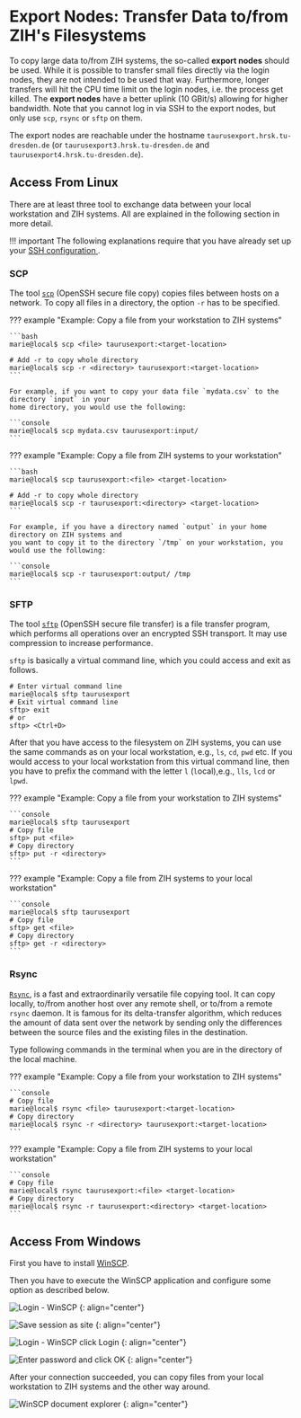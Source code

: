 # Export Nodes: Transfer Data to/from ZIH's Filesystems

To copy large data to/from ZIH systems, the so-called **export nodes** should be used. While it is
possible to transfer small files directly via the login nodes, they are not intended to be used that
way. Furthermore, longer transfers will hit the CPU time limit on the login nodes, i.e. the process
get killed. The **export nodes** have a better uplink (10 GBit/s) allowing for higher bandwidth. Note
that you cannot log in via SSH to the export nodes, but only use `scp`, `rsync` or `sftp` on them.

The export nodes are reachable under the hostname `taurusexport.hrsk.tu-dresden.de` (or
`taurusexport3.hrsk.tu-dresden.de` and `taurusexport4.hrsk.tu-dresden.de`).

## Access From Linux

There are at least three tool to exchange data between your local workstation and ZIH systems. All
are explained in the following section in more detail.

!!! important
    The following explanations require that you have already set up your [SSH configuration
    ](../access/ssh_login.md#configuring-default-parameters-for-ssh).

### SCP

The tool [`scp`](https://www.man7.org/linux/man-pages/man1/scp.1.html)
(OpenSSH secure file copy) copies files between hosts on a network. To copy all files
in a directory, the option `-r` has to be specified.

??? example "Example: Copy a file from your workstation to ZIH systems"

    ```bash
    marie@local$ scp <file> taurusexport:<target-location>

    # Add -r to copy whole directory
    marie@local$ scp -r <directory> taurusexport:<target-location>
    ```

    For example, if you want to copy your data file `mydata.csv` to the directory `input` in your
    home directory, you would use the following:

    ```console
    marie@local$ scp mydata.csv taurusexport:input/
    ```

??? example "Example: Copy a file from ZIH systems to your workstation"

    ```bash
    marie@local$ scp taurusexport:<file> <target-location>

    # Add -r to copy whole directory
    marie@local$ scp -r taurusexport:<directory> <target-location>
    ```

    For example, if you have a directory named `output` in your home directory on ZIH systems and
    you want to copy it to the directory `/tmp` on your workstation, you would use the following:

    ```console
    marie@local$ scp -r taurusexport:output/ /tmp
    ```

### SFTP

The tool [`sftp`](https://man7.org/linux/man-pages/man1/sftp.1.html) (OpenSSH secure file transfer)
is a file transfer program, which performs all operations over an encrypted SSH transport. It may
use compression to increase performance.

`sftp` is basically a virtual command line, which you could access and exit as follows.

```console
# Enter virtual command line
marie@local$ sftp taurusexport
# Exit virtual command line
sftp> exit
# or
sftp> <Ctrl+D>
```

After that you have access to the filesystem on ZIH systems, you can use the same commands as on
your local workstation, e.g., `ls`, `cd`, `pwd` etc. If you would access to your local workstation
from this virtual command line, then you have to prefix the command with the letter `l`
(`l`ocal),e.g., `lls`, `lcd` or `lpwd`.

??? example "Example: Copy a file from your workstation to ZIH systems"

    ```console
    marie@local$ sftp taurusexport
    # Copy file
    sftp> put <file>
    # Copy directory
    sftp> put -r <directory>
    ```

??? example "Example: Copy a file from ZIH systems to your local workstation"

    ```console
    marie@local$ sftp taurusexport
    # Copy file
    sftp> get <file>
    # Copy directory
    sftp> get -r <directory>
    ```

### Rsync

[`Rsync`](https://man7.org/linux/man-pages/man1/rsync.1.html), is a fast and extraordinarily
versatile file copying tool. It can copy locally, to/from another host over any remote shell, or
to/from a remote `rsync` daemon. It is famous for its delta-transfer algorithm, which reduces the
amount of data sent over the network by sending only the differences between the source files and
the existing files in the destination.

Type following commands in the terminal when you are in the directory of
the local machine.

??? example "Example: Copy a file from your workstation to ZIH systems"

    ```console
    # Copy file
    marie@local$ rsync <file> taurusexport:<target-location>
    # Copy directory
    marie@local$ rsync -r <directory> taurusexport:<target-location>
    ```

??? example "Example: Copy a file from ZIH systems to your local workstation"

    ```console
    # Copy file
    marie@local$ rsync taurusexport:<file> <target-location>
    # Copy directory
    marie@local$ rsync -r taurusexport:<directory> <target-location>
    ```

## Access From Windows

First you have to install [WinSCP](http://winscp.net/eng/download.php).

Then you have to execute the WinSCP application and configure some
option as described below.

![Login - WinSCP](misc/WinSCP_001_new.PNG)
{: align="center"}

![Save session as site](misc/WinSCP_002_new.PNG)
{: align="center"}

![Login - WinSCP click Login](misc/WinSCP_003_new.PNG)
{: align="center"}

![Enter password and click OK](misc/WinSCP_004_new.PNG)
{: align="center"}

After your connection succeeded, you can copy files from your local workstation to ZIH systems and
the other way around.

![WinSCP document explorer](misc/WinSCP_005_new.PNG)
{: align="center"}
